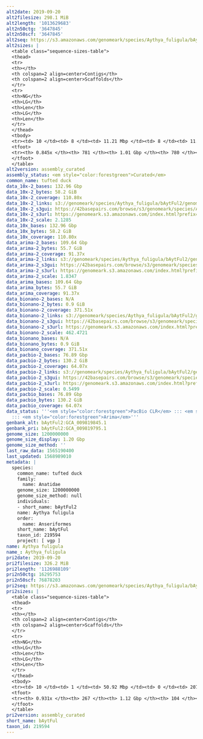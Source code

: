 ```yaml
---
alt2date: 2019-09-20
alt2filesize: 298.1 MiB
alt2length: '1013629683'
alt2n50ctg: '3647845'
alt2n50scf: '3647845'
alt2seq: https://s3.amazonaws.com/genomeark/species/Aythya_fuligula/bAytFul2/assembly_curated/bAytFul2.alt.cur.20190920.fasta.gz
alt2sizes: |
  <table class="sequence-sizes-table">
  <thead>
  <tr>
  <th></th>
  <th colspan=2 align=center>Contigs</th>
  <th colspan=2 align=center>Scaffolds</th>
  </tr>
  <tr>
  <th>NG</th>
  <th>LG</th>
  <th>Len</th>
  <th>LG</th>
  <th>Len</th>
  </tr>
  </thead>
  <tbody>
  <tr><td> 10 </td><td> 8 </td><td> 11.21 Mbp </td><td> 8 </td><td> 11.21 Mbp </td></tr><tr><td> 20 </td><td> 22 </td><td> 7.99 Mbp </td><td> 22 </td><td> 7.99 Mbp </td></tr><tr><td> 30 </td><td> 39 </td><td> 6.17 Mbp </td><td> 39 </td><td> 6.17 Mbp </td></tr><tr><td> 40 </td><td> 62 </td><td> 4.64 Mbp </td><td> 62 </td><td> 4.64 Mbp </td></tr><tr style="background-color:#cccccc;"><td> 50 </td><td> 90 </td><td> 3.65 Mbp </td><td> 90 </td><td> 3.65 Mbp </td></tr><tr><td> 60 </td><td> 130 </td><td> 2.56 Mbp </td><td> 130 </td><td> 2.56 Mbp </td></tr><tr><td> 70 </td><td> 189 </td><td> 1.63 Mbp </td><td> 189 </td><td> 1.63 Mbp </td></tr><tr><td> 80 </td><td> 326 </td><td> 459.52 Kbp </td><td> 326 </td><td> 459.52 Kbp </td></tr><tr><td> 90 </td><td> 0 </td><td>  </td><td> 0 </td><td>  </td></tr><tr><td> 100 </td><td> 0 </td><td>  </td><td> 0 </td><td>  </td></tr></tbody>
  <tfoot>
  <tr><th> 0.845x </th><th> 781 </th><th> 1.01 Gbp </th><th> 780 </th><th> 1.01 Gbp </th></tr>
  </tfoot>
  </table>
alt2version: assembly_curated
assembly_status: <em style="color:forestgreen">Curated</em>
common_name: tufted duck
data_10x-2_bases: 132.96 Gbp
data_10x-2_bytes: 58.2 GiB
data_10x-2_coverage: 110.80x
data_10x-2_links: s3://genomeark/species/Aythya_fuligula/bAytFul2/genomic_data/10x/<br>
data_10x-2_s3gui: https://42basepairs.com/browse/s3/genomeark/species/Aythya_fuligula/bAytFul2/genomic_data/10x/
data_10x-2_s3url: https://genomeark.s3.amazonaws.com/index.html?prefix=species/Aythya_fuligula/bAytFul2/genomic_data/10x/
data_10x-2_scale: 2.1285
data_10x_bases: 132.96 Gbp
data_10x_bytes: 58.2 GiB
data_10x_coverage: 110.80x
data_arima-2_bases: 109.64 Gbp
data_arima-2_bytes: 55.7 GiB
data_arima-2_coverage: 91.37x
data_arima-2_links: s3://genomeark/species/Aythya_fuligula/bAytFul2/genomic_data/arima/<br>
data_arima-2_s3gui: https://42basepairs.com/browse/s3/genomeark/species/Aythya_fuligula/bAytFul2/genomic_data/arima/
data_arima-2_s3url: https://genomeark.s3.amazonaws.com/index.html?prefix=species/Aythya_fuligula/bAytFul2/genomic_data/arima/
data_arima-2_scale: 1.8347
data_arima_bases: 109.64 Gbp
data_arima_bytes: 55.7 GiB
data_arima_coverage: 91.37x
data_bionano-2_bases: N/A
data_bionano-2_bytes: 0.9 GiB
data_bionano-2_coverage: 371.51x
data_bionano-2_links: s3://genomeark/species/Aythya_fuligula/bAytFul2/genomic_data/bionano/<br>
data_bionano-2_s3gui: https://42basepairs.com/browse/s3/genomeark/species/Aythya_fuligula/bAytFul2/genomic_data/bionano/
data_bionano-2_s3url: https://genomeark.s3.amazonaws.com/index.html?prefix=species/Aythya_fuligula/bAytFul2/genomic_data/bionano/
data_bionano-2_scale: 462.4721
data_bionano_bases: N/A
data_bionano_bytes: 0.9 GiB
data_bionano_coverage: 371.51x
data_pacbio-2_bases: 76.89 Gbp
data_pacbio-2_bytes: 130.2 GiB
data_pacbio-2_coverage: 64.07x
data_pacbio-2_links: s3://genomeark/species/Aythya_fuligula/bAytFul2/genomic_data/pacbio/<br>
data_pacbio-2_s3gui: https://42basepairs.com/browse/s3/genomeark/species/Aythya_fuligula/bAytFul2/genomic_data/pacbio/
data_pacbio-2_s3url: https://genomeark.s3.amazonaws.com/index.html?prefix=species/Aythya_fuligula/bAytFul2/genomic_data/pacbio/
data_pacbio-2_scale: 0.5499
data_pacbio_bases: 76.89 Gbp
data_pacbio_bytes: 130.2 GiB
data_pacbio_coverage: 64.07x
data_status: '''<em style="color:forestgreen">PacBio CLR</em> ::: <em style="color:forestgreen">10x</em>
  ::: <em style="color:forestgreen">Arima</em>'''
genbank_alt: bAytFul2:GCA_009819845.1
genbank_pri: bAytFul2:GCA_009819795.1
genome_size: 1200000000
genome_size_display: 1.20 Gbp
genome_size_method: ''
last_raw_data: 1565190400
last_updated: 1568989010
metadata: |
  species:
    common_name: tufted duck
    family:
      name: Anatidae
    genome_size: 1200000000
    genome_size_method: null
    individuals:
    - short_name: bAytFul2
    name: Aythya fuligula
    order:
      name: Anseriformes
    short_name: bAytFul
    taxon_id: 219594
    project: [ vgp ]
name: Aythya fuligula
name_: Aythya_fuligula
pri2date: 2019-09-20
pri2filesize: 326.2 MiB
pri2length: '1126988109'
pri2n50ctg: 16295753
pri2n50scf: 76878203
pri2seq: https://s3.amazonaws.com/genomeark/species/Aythya_fuligula/bAytFul2/assembly_curated/bAytFul2.pri.cur.20190920.fasta.gz
pri2sizes: |
  <table class="sequence-sizes-table">
  <thead>
  <tr>
  <th></th>
  <th colspan=2 align=center>Contigs</th>
  <th colspan=2 align=center>Scaffolds</th>
  </tr>
  <tr>
  <th>NG</th>
  <th>LG</th>
  <th>Len</th>
  <th>LG</th>
  <th>Len</th>
  </tr>
  </thead>
  <tbody>
  <tr><td> 10 </td><td> 1 </td><td> 50.92 Mbp </td><td> 0 </td><td> 207.02 Mbp </td></tr><tr><td> 20 </td><td> 4 </td><td> 37.75 Mbp </td><td> 1 </td><td> 159.65 Mbp </td></tr><tr><td> 30 </td><td> 9 </td><td> 22.59 Mbp </td><td> 1 </td><td> 159.65 Mbp </td></tr><tr><td> 40 </td><td> 14 </td><td> 21.34 Mbp </td><td> 2 </td><td> 119.49 Mbp </td></tr><tr style="background-color:#cccccc;"><td> 50 </td><td> 21 </td><td style="background-color:#88ff88;"> 16.30 Mbp </td><td> 4 </td><td style="background-color:#88ff88;"> 76.88 Mbp </td></tr><tr><td> 60 </td><td> 29 </td><td> 13.04 Mbp </td><td> 6 </td><td> 39.51 Mbp </td></tr><tr><td> 70 </td><td> 40 </td><td> 9.77 Mbp </td><td> 9 </td><td> 26.50 Mbp </td></tr><tr><td> 80 </td><td> 54 </td><td> 6.04 Mbp </td><td> 15 </td><td> 18.74 Mbp </td></tr><tr><td> 90 </td><td> 92 </td><td> 1.33 Mbp </td><td> 24 </td><td> 7.51 Mbp </td></tr><tr><td> 100 </td><td> 0 </td><td>  </td><td> 0 </td><td>  </td></tr></tbody>
  <tfoot>
  <tr><th> 0.931x </th><th> 267 </th><th> 1.12 Gbp </th><th> 104 </th><th> 1.13 Gbp </th></tr>
  </tfoot>
  </table>
pri2version: assembly_curated
short_name: bAytFul
taxon_id: 219594
---
```

